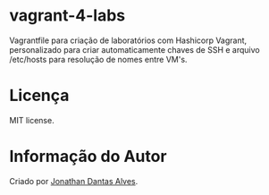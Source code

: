 # vagrant-4-labs

Vagrantfile para criação de laboratórios com Hashicorp Vagrant, personalizado para criar automaticamente chaves de SSH e arquivo /etc/hosts para resolução de nomes entre VM's.

# Licença

MIT license.

# Informação do Autor

Criado por [Jonathan Dantas Alves](https://www.linkedin.com/in/jonathandantasalves/).
